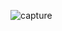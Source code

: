 ![capture](https://user-images.githubusercontent.com/40248466/41408676-ea101aae-6fec-11e8-96c9-cc2059181680.PNG)
